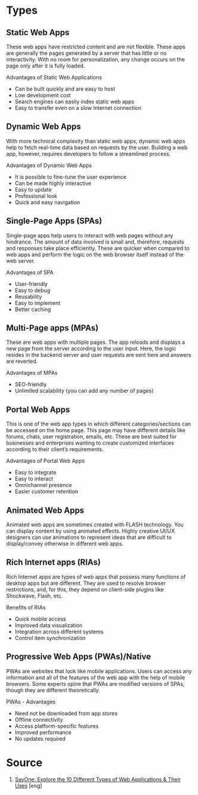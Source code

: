 # Types

## Static Web Apps
These web apps have restricted content and are not flexible. These apps are generally the pages generated by a server that has little or no interactivity. With no room for personalization, any change occurs on the page only after it is fully loaded.

Advantages of Static Web Applications
- Can be built quickly and are easy to host
- Low development cost
- Search engines can easily index static web apps
- Easy to transfer even on a slow Internet connection

## Dynamic Web Apps
With more technical complexity than static web apps, dynamic web apps help to fetch real-time data based on requests by the user. Building a web app, however, requires developers to follow a streamlined process.

Advantages of Dynamic Web Apps 
- It is possible to fine-tune the user experience
- Can be made highly interactive
- Easy to update
- Professional look
- Quick and easy navigation

## Single-Page Apps (SPAs)
Single-page apps help users to interact with web pages without any hindrance. The amount of data involved is small and, therefore, requests and responses take place efficiently. These are quicker when compared to web apps and perform the logic on the web browser itself instead of the web server.

Advantages of  SPA 
- User-friendly
- Easy to debug
- Reusability
- Easy to implement
- Better caching

## Multi-Page apps (MPAs)
These are web apps with multiple pages. The app reloads and displays a new page from the server according to the user input. Here, the logic resides in the backend server and user requests are sent here and answers are reverted.

Advantages of MPAs  
- SEO-friendly
- Unlimited scalability (you can add any number of pages)

## Portal Web Apps
This is one of the web app types in which different categories/sections can be accessed on the home page. This page may have different details like forums, chats, user registration, emails, etc. These are best suited for businesses and enterprises wanting to create customized interfaces according to their client’s requirements.

Advantages of Portal Web Apps
- Easy to integrate
- Easy to interact
-  Omnichannel presence
- Easier customer retention

## Animated Web Apps
Animated web apps are sometimes created with FLASH technology. You can display content by using animated effects. Highly creative UI/UX designers can use animations to represent ideas that are difficult to display/convey otherwise in different web apps.

## Rich Internet apps (RIAs)
Rich Internet apps are types of web apps that possess many functions of desktop apps but are different. They are used to resolve browser restrictions, and, for this, they depend on client-side plugins like Shockwave, Flash, etc.

Benefits of RIAs
- Quick mobile access
- Improved data visualization
- Integration across different systems
- Control item synchronization

## Progressive Web Apps (PWAs)/Native
PWAs are websites that look like mobile applications. Users can access any information and all of the features of the web app with the help of mobile browsers. Some experts opine that PWAs are modified versions of SPAs, though they are different theoretically.

PWAs - Advantages
- Need not be downloaded from app stores
- Offline connectivity
- Access platform-specific features
- Improved performance
- No updates required


# Source
1. [SayOne: Explore the 10 Different Types of Web Applications & Their Uses](https://www.sayonetech.com/blog/10-types-web-applications-their-uses/) [eng]